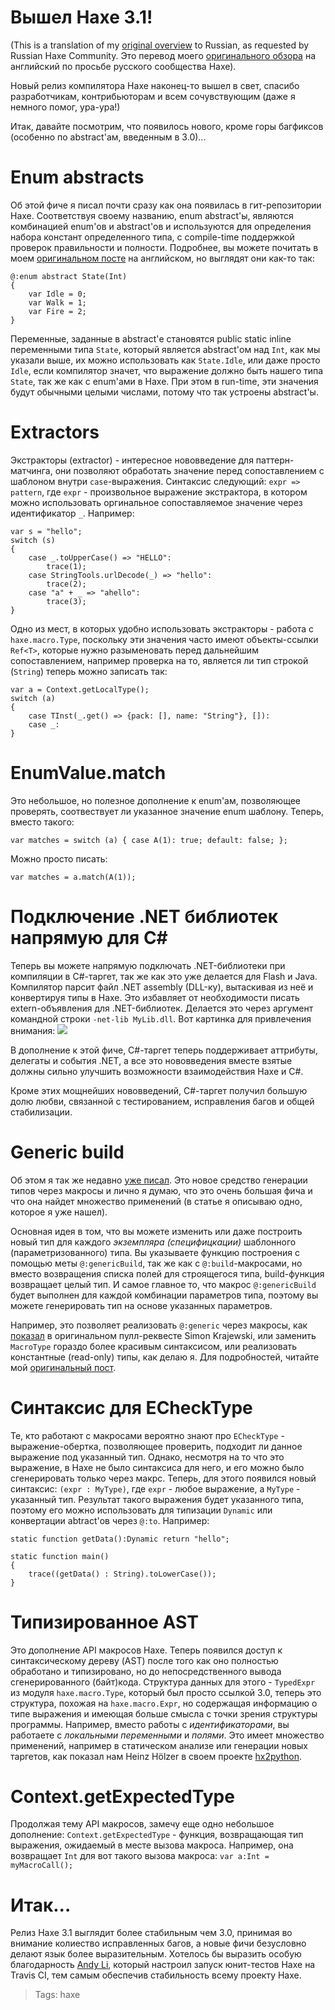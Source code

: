 # Вышел Haxe 3.1!

(This is a translation of my [original overview](http://nadako.tumblr.com/post/78559625982/haxe-3-1-is-here) to Russian, as requested by Russian Haxe Community. Это перевод моего [оригинального обзора](http://nadako.tumblr.com/post/78559625982/haxe-3-1-is-here) на английский по просьбе русского сообщества Haxe).

Новый релиз компилятора Haxe наконец-то вышел в свет, спасибо разработчикам, контрибьюторам и всем сочувствующим (даже я немного помог, ура-ура!)

Итак, давайте посмотрим, что появилось нового, кроме горы багфиксов (особенно по abstract'ам, введенным в 3.0)...

# Enum abstracts

Об этой фиче я писал почти сразу как она появилась в гит-репозитории Haxe. Соответствуя своему названию, enum abstract'ы, являются комбинацией enum'ов и abstract'ов и используются для определения набора констант определенного типа, с compile-time поддержкой проверок правильности и полности. Подробнее, вы можете почитать в моем [оригинальном посте](http://nadako.tumblr.com/post/64707798715/cool-feature-of-upcoming-haxe-3-2-enum-abstracts) на английском, но выглядят они как-то так:

    @:enum abstract State(Int)
    {
        var Idle = 0;
        var Walk = 1;
        var Fire = 2;
    }

Переменные, заданные в abstract'е становятся public static inline переменными типа `State`, который является abstract'ом над `Int`, как мы указали выше, их можно использовать как `State.Idle`, или даже просто `Idle`, если компилятор значет, что выражение должно быть нашего типа `State`, так же как с enum'ами в Haxe. При этом в run-time, эти значения будут обычными целыми числами, потому что так устроены abstract'ы.


# Extractors

Экстракторы (extractor) - интересное нововведение для паттерн-матчинга, они позволяют обработать значение перед сопоставлением с шаблоном внутри `case`-выражения. Синтаксис следующий: `expr => pattern`, где `expr` - произвольное выражение экстрактора, в котором можно использовать оргинальное сопоставляемое значение через идентификатор `_`. Например:

    var s = "hello";
    switch (s)
    {
        case _.toUpperCase() => "HELLO":
            trace(1);
        case StringTools.urlDecode(_) => "hello":
            trace(2);
        case "a" + _ => "ahello":
            trace(3);
    }

Одно из мест, в которых удобно использовать экстракторы - работа с `haxe.macro.Type`, поскольку эти значения часто имеют объекты-ссылки `Ref<T>`, которые нужно разыменовать перед дальнейшим сопоставлением, например проверка на то, является ли тип строкой (`String`) теперь можно записать так:

    var a = Context.getLocalType();
    switch (a)
    {
        case TInst(_.get() => {pack: [], name: "String"}, []):
        case _:
    }


# EnumValue.match

Это небольшое, но полезное дополнение к enum'ам, позволяющее проверять, соотвествует ли указанное значение enum шаблону. Теперь, вместо такого:

    var matches = switch (a) { case A(1): true; default: false; };

Можно просто писать:

    var matches = a.match(A(1));


Подключение .NET библиотек напрямую для C#
==========================================

Теперь вы можете напрямую подключать .NET-библиотеки при компиляции в C#-таргет, так же как это уже делается для Flash и Java. Компилятор парсит файл .NET assembly (DLL-ку), вытаскивая из неё и конвертируя типы в Haxe. Это избавляет от необходимости писать extern-объявления для .NET-библиотек. Делается это через аргумент командной строки `-net-lib MyLib.dll`. Вот картинка для привлечения внимания: ![](http://take.ms/d8nP0)

В дополнение к этой фиче, C#-таргет теперь поддерживает аттрибуты, делегаты и события .NET, а все это нововведения вместе взятые должны сильно улучшить возможности взаимодействия Haxe и C#.

Кроме этих мощнейших нововведений, C#-таргет получил большую долю любви, связанной с тестированием, исправления багов и общей стабилизации.


# Generic build

Об этом я так же недавно [уже писал](http://nadako.tumblr.com/post/77754638526/new-haxe-feature-genericbuild). Это новое средство генерации типов через макросы и лично я думаю, что это очень большая фича и что она найдет множество применений (в статье я описываю одно, которое я уже нашел).

Основная идея в том, что вы можете изменить или даже построить новый тип для каждого _экземпляра (специфицкации)_ шаблонного (параметризованного) типа. Вы указываете функцию построения с помощью меты `@:genericBuild`, так же как с `@:build`-макросами, но вместо возвращения списка полей для строящегося типа, build-функция возвращает целый тип. И самое главное то, что макрос `@:genericBuild` будет выполнен для каждой комбинации параметров типа, поэтому вы можете генерировать тип на основе указанных параметров.

Например, это позволяет реализовать `@:generic` через макросы, как [показал](https://gist.github.com/Simn/8ae509cc3824099c1567) в оригинальном пулл-реквесте Simon Krajewski, или заменить `MacroType` гораздо более красивым синтаксисом, или реализовать константные (read-only) типы, как делаю я. Для подробностей, читайте мой [оригинальный пост](http://nadako.tumblr.com/post/77754638526/new-haxe-feature-genericbuild).


# Синтаксис для ECheckType

Те, кто работают с макросами вероятно знают про `ECheckType` - выражение-обертка, позволяющее проверить, подходит ли данное выражение под указанный тип. Однако, несмотря на то что это выражение, в Haxe не было синтаксиса для него, и его можно было сгенерировать только через макрс. Теперь, для этого появился новый синтаксис: `(expr : MyType)`, где `expr` - любое выражение, а `MyType` - указанный тип. Результат такого выражения будет указанного типа, поэтому его можно использовать для типизации `Dynamic` или конвертации abtract'ов через `@:to`. Например:

    static function getData():Dynamic return "hello";
    
    static function main()
    {
        trace((getData() : String).toLowerCase());
    }


# Типизированное AST

Это дополнение API макросов Haxe. Теперь появился доступ к синтаксическому дереву (AST) после того как оно полностью обработано и типизировано, но до непосредственного вывода сгенерированного (байт)кода. Структура данных для этого -  `TypedExpr` из модуля `haxe.macro.Type`, который был просто ссылкой 3.0, теперь это структура, похожая на `haxe.macro.Expr`, но содержащая информацию о типе выражения и имеющая больше смысла с точки зрения структуры программы. Например, вместо работы с _идентификаторами_, вы работаете с _локальными переменными_ и _полями_. Это имеет множество применений, например в статическом анализе или генерации новых таргетов, как показал нам Heinz Hölzer в своем проекте [hx2python](https://github.com/frabbit/hx2python).


# Context.getExpectedType

Продолжая тему API макросов, замечу еще одно небольшое дополнение: `Context.getExpectedType` - функция, возвращающая тип выражения, ожидаемый в месте вызова макроса. Например, она возвращает `Int` для вот такого вызова макроса: `var a:Int = myMacroCall();`


# Итак...

Релиз Haxe 3.1 выглядит более стабильным чем 3.0, принимая во внимание колиество исправленных багов, а новые фичи безусловно делают язык более выразительным. Хотелось бы выразить особую благодарность [Andy Li](https://github.com/andyli), который настроил запуск юнит-тестов Haxe на Travis CI, тем самым обеспечив стабильность всему проекту Haxe.

> Tags: haxe